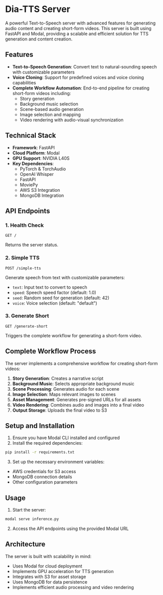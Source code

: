 # Dia-TTS Server

A powerful Text-to-Speech server with advanced features for generating audio content and creating short-form videos. This server is built using FastAPI and Modal, providing a scalable and efficient solution for TTS generation and content creation.

## Features

- **Text-to-Speech Generation**: Convert text to natural-sounding speech with customizable parameters
- **Voice Cloning**: Support for predefined voices and voice cloning capabilities
- **Complete Workflow Automation**: End-to-end pipeline for creating short-form videos including:
  - Story generation
  - Background music selection
  - Scene-based audio generation
  - Image selection and mapping
  - Video rendering with audio-visual synchronization

## Technical Stack

- **Framework**: FastAPI
- **Cloud Platform**: Modal
- **GPU Support**: NVIDIA L40S
- **Key Dependencies**:
  - PyTorch & TorchAudio
  - OpenAI Whisper
  - FastAPI
  - MoviePy
  - AWS S3 Integration
  - MongoDB Integration

## API Endpoints

### 1. Health Check
```
GET /
```
Returns the server status.

### 2. Simple TTS
```
POST /simple-tts
```
Generate speech from text with customizable parameters:
- `text`: Input text to convert to speech
- `speed`: Speech speed factor (default: 1.0)
- `seed`: Random seed for generation (default: 42)
- `voice`: Voice selection (default: "default")

### 3. Generate Short
```
GET /generate-short
```
Triggers the complete workflow for generating a short-form video.

## Complete Workflow Process

The server implements a comprehensive workflow for creating short-form videos:

1. **Story Generation**: Creates a narrative script
2. **Background Music**: Selects appropriate background music
3. **Scene Processing**: Generates audio for each scene
4. **Image Selection**: Maps relevant images to scenes
5. **Asset Management**: Generates pre-signed URLs for all assets
6. **Video Rendering**: Combines audio and images into a final video
7. **Output Storage**: Uploads the final video to S3

## Setup and Installation

1. Ensure you have Modal CLI installed and configured
2. Install the required dependencies:
```bash
pip install -r requirements.txt
```

3. Set up the necessary environment variables:
- AWS credentials for S3 access
- MongoDB connection details
- Other configuration parameters

## Usage

1. Start the server:
```bash
modal serve inference.py
```

2. Access the API endpoints using the provided Modal URL

## Architecture

The server is built with scalability in mind:
- Uses Modal for cloud deployment
- Implements GPU acceleration for TTS generation
- Integrates with S3 for asset storage
- Uses MongoDB for data persistence
- Implements efficient audio processing and video rendering
